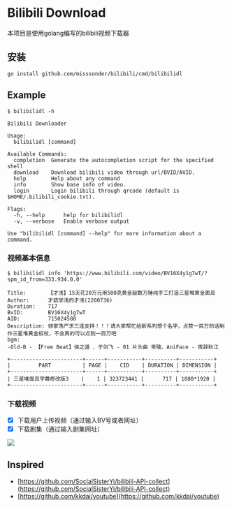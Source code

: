 # Bilibili Download
本项目是使用golang编写的bilibili视频下载器

## 安装
```shell
go install github.com/misssonder/bilibili/cmd/bilibilidl
```

## Example
```shell
$ bilibilidl -h 

Bilibili Downloader

Usage:
  bilibilidl [command]

Available Commands:
  completion  Generate the autocompletion script for the specified shell
  download    Download bilibili video through url/BVID/AVID.
  help        Help about any command
  info        Show base info of video.
  login       Login bilibili through qrcode (default is $HOME/.bilibili_cookie.txt).

Flags:
  -h, --help      help for bilibilidl
  -v, --verbose   Enable verbose output

Use "bilibilidl [command] --help" for more information about a command.
```
### 视频基本信息
```shell
$ bilibilidl info 'https://www.bilibili.com/video/BV16X4y1g7wT/?spm_id_from=333.934.0.0'

Title:       【才浅】15天花20万元用500克黄金敲数万锤纯手工打造三星堆黄金面具
Author:      才疏学浅的才浅(2200736)
Duration:    717
BvID:        BV16X4y1g7wT
AID:         715024588
Description: 倾家荡产求三连支持！！！请大家帮忙给新系列想个名字，点赞一百万的话制作三星堆黄金权杖，不会真的可以点到一百万吧
bgm:
-Old-B - 【Free Beat】侠之道 、于剑飞 - 01 片头曲 帝陵、AniFace - 夜辞秋江

+-----------------------+------+-----------+----------+-----------+
|         PART          | PAGE |    CID    | DURATION | DIMENSION |
+-----------------------+------+-----------+----------+-----------+
| 三星堆面具字幕修改版3    |    1 | 323723441 |      717 | 1080*1920 |
+-----------------------+------+-----------+----------+-----------+
```
### 下载视频
- [x] 下载用户上传视频（通过输入BV号或者网址）
- [x] 下载剧集（通过输入剧集网址）

![](images/example_download.gif)
## Inspired
- [https://github.com/SocialSisterYi/bilibili-API-collect](https://github.com/SocialSisterYi/bilibili-API-collect)
- [https://github.com/kkdai/youtube](https://github.com/kkdai/youtube)